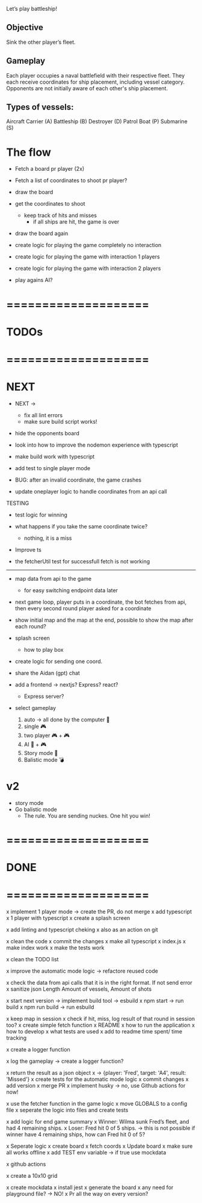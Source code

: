 
Let’s play battleship!

## Objective

Sink the other player’s fleet.

## Gameplay

Each player occupies a naval battlefield with their respective fleet. They each receive coordinates for ship placement, including vessel category. Opponents are not initially aware of each other's ship placement.


## Types of vessels:
  Aircraft Carrier (A)
  Battleship (B)
  Destroyer (D)
  Patrol Boat (P)
  Submarine (S)


# The flow
- Fetch a board pr player (2x)
- Fetch a list of coordinates to shoot pr player?

- draw the board
- get the coordinates to shoot
  - keep track of hits and misses
    - if all ships are hit, the game is over
- draw the board again

- create logic for playing the game completely no interaction
- create logic for playing the game with interaction 1 players
- create logic for playing the game with interaction 2 players
- play agains AI?

# ====================
#
#       TODOs
#
# ====================

# NEXT

- NEXT ->
  - fix all lint errors
  - make sure build script works!

- hide the opponents board

- look into how to improve the nodemon experience with typescript

- make build work with typescript

- add test to single player mode

- BUG: after an invalid coordinate, the game crashes

- update oneplayer logic to handle coordinates from an api call

TESTING
- test logic for winning
- what happens if you take the same coordinate twice?
  - nothing, it is a miss

- Improve ts

- the fetcherUtil test for successfull fetch is not working

----


- map data from api to the game
  - for easy switching endpoint data later

- next game loop, player puts in a coordinate, the bot fetches from api, then every second round player asked for a coordinate

- show initial map and the map at the end, possible to show the map after each round?

- splash screen
  - how to play box

- create logic for sending one coord.

- share the Aidan (gpt) chat

- add a frontend -> nextjs? Express? react?
  - Express server?


- select gameplay
  1. auto -> all done by the computer 🤖
  2. single 🎮
  3. two player 🎮 + 🎮
  4. AI 🤖 + 🎮
  5. Story mode 📰
  6. Balistic mode 💣


# v2
- story mode
- Go balistic mode
    - The rule. You are sending nuckes. One hit you win!



# ====================
#
#       DONE
#
# ====================
x implement 1 player mode -> create the PR, do not merge
x add typescript
  x 1 player with typescript
x create a splash screen

x add linting and typescript cheking
x also as an action on git

x clean the code
x commit the changes
x make all typescript
  x index.js
x make index work
x make the tests work

x clean the TODO list

x improve the automatic mode logic -> refactore reused code

x check the data from api calls that it is in the right format. If not send error
  x sanitize json
      Length
      Amount of vessels,
      Amount of shots

x start next version -> implement build tool -> esbuild
  x npm start -> run build
  x npm run build -> run esbuild

x keep map in session
x check if hit, miss, log result of that round in session too?
x create simple fetch function
x README
  x how to run the application
  x how to develop
  x what tests are used
x add to readme time spent/ time tracking

x create a logger function

x log the gameplay -> create a logger function?

x return the result as a json object
  x -> {player: 'Fred', target: 'A4', result: 'Missed'}
x create tests for the automatic mode logic
x commit changes
x add version
x merge PR
x implement husky -> no, use Github actions for now!

x use the fetcher function in the game logic
x move GLOBALS to a config file
x seperate the logic into files and create tests

x add logic for end game summary
  x Winner: Wilma sunk Fred’s fleet, and had 4 remaining ships.
  x Loser: Fred hit 0 of 5 ships. -> this is not possible if winner have 4 remaining ships, how can Fred hit 0 of 5?

x Seperate logic
  x create board
  x fetch coords
  x Update board
x make sure all works offline
  x add TEST env variable -> if true use mockdata

x github actions

x create a 10x10 grid

x create mockdata
x install jest
x generate the board
x any need for playground file? -> NO!
x Pr all the way on every version?

